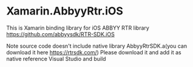 # Xamarin.AbbyyRtr.iOS
This is Xamarin binding library for iOS ABBYY RTR library https://github.com/abbyysdk/RTR-SDK.iOS

Note source code doesn't include native library AbbyyRtrSDK.a(you can download it here https://rtrsdk.com/) Please download it and add it as native reference Visual Studio and build
